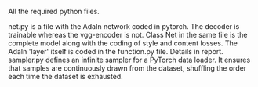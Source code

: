 All the required python files.

net.py is a file with the AdaIn network coded in pytorch. The decoder is trainable whereas the vgg-encoder is not. Class Net in the same file is the complete model along with the coding of style and content losses.
The AdaIn 'layer' itself is coded in the function.py file. Details in report.
sampler.py defines an infinite sampler for a PyTorch data loader. It ensures that samples are continuously drawn from the dataset, shuffling the order each time the dataset is exhausted.
